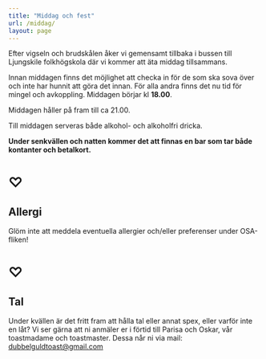 ```yaml
---
title: "Middag och fest"
url: /middag/
layout: page
---
```


Efter vigseln och brudskålen åker vi gemensamt tillbaka i bussen till Ljungskile folkhögskola där vi kommer
att äta middag tillsammans.

Innan middagen finns det möjlighet att checka in för de som ska sova över och inte har
hunnit att göra det innan. För alla andra finns det nu tid för mingel och avkoppling.
Middagen börjar kl **18.00**. 

Middagen håller på fram till ca 21.00.

Till middagen serveras både alkohol- och alkoholfri dricka. 

**Under senkvällen och natten kommer det att finnas en bar som tar både kontanter och betalkort.**

# ♡

## Allergi

Glöm inte att meddela eventuella allergier och/eller preferenser
under OSA-fliken!

# ♡

## Tal

Under kvällen är det fritt fram att hålla tal eller annat spex, eller varför inte en låt? Vi ser
gärna att ni anmäler er i förtid till Parisa och Oskar, vår toastmadame och toastmaster.
Dessa når ni via mail: dubbelguldtoast@gmail.com
